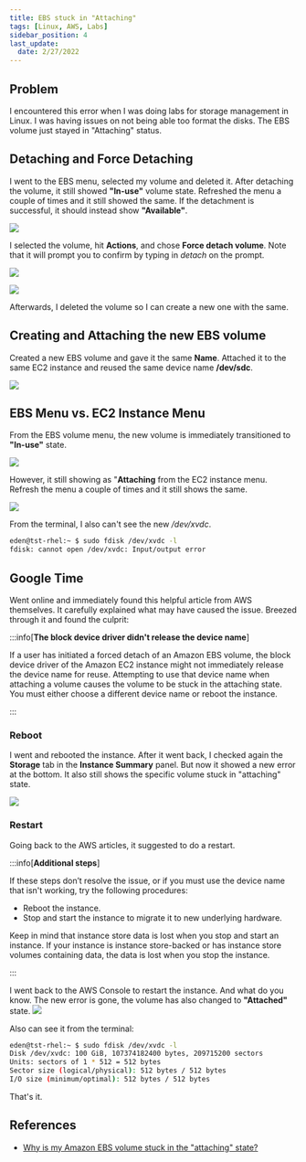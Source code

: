 ```yaml
---
title: EBS stuck in "Attaching"
tags: [Linux, AWS, Labs]
sidebar_position: 4
last_update:
  date: 2/27/2022
---
```




## Problem


I encountered this error when I was doing labs for storage management in Linux. I was having issues on not being able too format the disks. The EBS volume just stayed in "Attaching" status.

## Detaching and Force Detaching

I went to the EBS menu, selected my volume and deleted it. After detaching the volume, it still showed **"In-use"** volume state. Refreshed the menu a couple of times and it still showed the same. If the detachment is successful, it should instead show **"Available"**.

![](/img/docs/ebs-volume-stuck-in-attaching.png)

I selected the volume, hit **Actions**, and chose **Force detach volume**.
Note that it will prompt you to confirm by typing in *detach* on the prompt.

![](/img/docs/ebs-volume-force-detach.png)

![](/img/docs/ebs-volume-force-detach-2.png)

Afterwards, I deleted the volume so I can create a new one with the same.


## Creating and Attaching the new EBS volume

Created a new EBS volume and gave it the same **Name**. Attached it to the same EC2 instance and reused the same device name **/dev/sdc**.

![](/img/docs/ebs-volume-new.png)


## EBS Menu vs. EC2 Instance Menu

From the EBS volume menu, the new volume is immediately transitioned to **"In-use"** state.

![](/img/docs/eb2-volume-new-stuck.png)

However, it still showing as "**Attaching** from the EC2 instance menu. Refresh the menu a couple of times and it still shows the same.

![](/img/docs/eb2-volume-new-stuck-2.png)

From the terminal, I also can't see the new */dev/xvdc*.
```bash
eden@tst-rhel:~ $ sudo fdisk /dev/xvdc -l
fdisk: cannot open /dev/xvdc: Input/output error
```

## Google Time

Went online and immediately found this helpful article from AWS themselves. It carefully explained what may have caused the issue. Breezed through it and found the culprit:

:::info[**The block device driver didn't release the device name**]

If a user has initiated a forced detach of an Amazon EBS volume, the block device driver of the Amazon EC2 instance might not immediately release the device name for reuse. Attempting to use that device name when attaching a volume causes the volume to be stuck in the attaching state. You must either choose a different device name or reboot the instance.

:::

### Reboot

I went and rebooted the instance. After it went back, I checked again the **Storage** tab in the **Instance Summary** panel. But now it showed a new error at the bottom. It also still shows the specific volume stuck in "attaching" state.


![](/img/docs/ebs-volume-rebooted-ec2.png)


### Restart

Going back to the AWS articles, it suggested to do a restart.

:::info[**Additional steps**]

If these steps don’t resolve the issue, or if you must use the device name that isn't working, try the following procedures:
- Reboot the instance.
- Stop and start the instance to migrate it to new underlying hardware. 

Keep in mind that instance store data is lost when you stop and start an instance. If your instance is instance store-backed or has instance store volumes containing data, the data is lost when you stop the instance.

:::

I went back to the AWS Console to restart the instance. And what do you know. The new error is gone, the volume has also changed to **"Attached"** state.
![](/img/docs/ebs-volume-not-stuck.png)

Also can see it from the terminal:

```bash
eden@tst-rhel:~ $ sudo fdisk /dev/xvdc -l
Disk /dev/xvdc: 100 GiB, 107374182400 bytes, 209715200 sectors
Units: sectors of 1 * 512 = 512 bytes
Sector size (logical/physical): 512 bytes / 512 bytes
I/O size (minimum/optimal): 512 bytes / 512 bytes
```

That's it.


## References

- [Why is my Amazon EBS volume stuck in the "attaching" state?](https://aws.amazon.com/premiumsupport/knowledge-center/ebs-stuck-attaching/)



